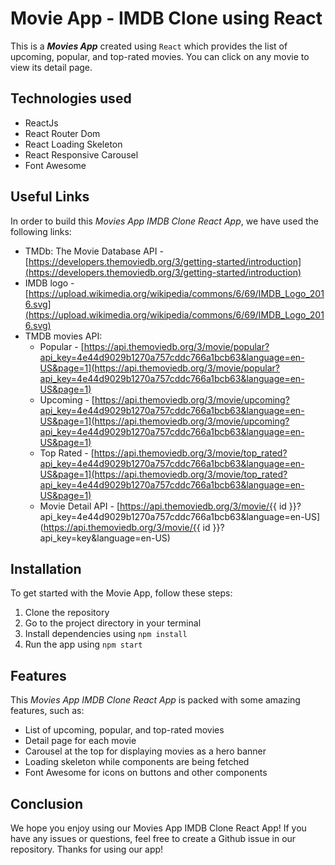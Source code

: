 # Movie App - IMDB Clone using React

This is a ***Movies App*** created using `React` which provides the list of upcoming, popular, and top-rated movies. You can click on any movie to view its detail page.

## Technologies used
* ReactJs
* React Router Dom
* React Loading Skeleton
* React Responsive Carousel
* Font Awesome

## Useful Links
In order to build this *Movies App IMDB Clone React App*, we have used the following links:

* TMDb: The Movie Database API - [https://developers.themoviedb.org/3/getting-started/introduction](https://developers.themoviedb.org/3/getting-started/introduction)
* IMDB logo - [https://upload.wikimedia.org/wikipedia/commons/6/69/IMDB_Logo_2016.svg](https://upload.wikimedia.org/wikipedia/commons/6/69/IMDB_Logo_2016.svg)
* TMDB movies API:
  * Popular - [https://api.themoviedb.org/3/movie/popular?api_key=4e44d9029b1270a757cddc766a1bcb63&language=en-US&page=1](https://api.themoviedb.org/3/movie/popular?api_key=4e44d9029b1270a757cddc766a1bcb63&language=en-US&page=1)
  * Upcoming - [https://api.themoviedb.org/3/movie/upcoming?api_key=4e44d9029b1270a757cddc766a1bcb63&language=en-US&page=1](https://api.themoviedb.org/3/movie/upcoming?api_key=4e44d9029b1270a757cddc766a1bcb63&language=en-US&page=1)
  * Top Rated - [https://api.themoviedb.org/3/movie/top_rated?api_key=4e44d9029b1270a757cddc766a1bcb63&language=en-US&page=1](https://api.themoviedb.org/3/movie/top_rated?api_key=4e44d9029b1270a757cddc766a1bcb63&language=en-US&page=1)
  * Movie Detail API - [https://api.themoviedb.org/3/movie/{{ id }}?api_key=4e44d9029b1270a757cddc766a1bcb63&language=en-US](https://api.themoviedb.org/3/movie/{{ id }}?api_key=key&language=en-US)

## Installation
To get started with the Movie App, follow these steps:
1. Clone the repository
2. Go to the project directory in your terminal
3. Install dependencies using `npm install`
4. Run the app using `npm start`

## Features
This *Movies App IMDB Clone React App* is packed with some amazing features, such as:
* List of upcoming, popular, and top-rated movies
* Detail page for each movie
* Carousel at the top for displaying movies as a hero banner
* Loading skeleton while components are being fetched
* Font Awesome for icons on buttons and other components

## Conclusion
We hope you enjoy using our Movies App IMDB Clone React App! If you have any issues or questions, feel free to create a Github issue in our repository. Thanks for using our app!
